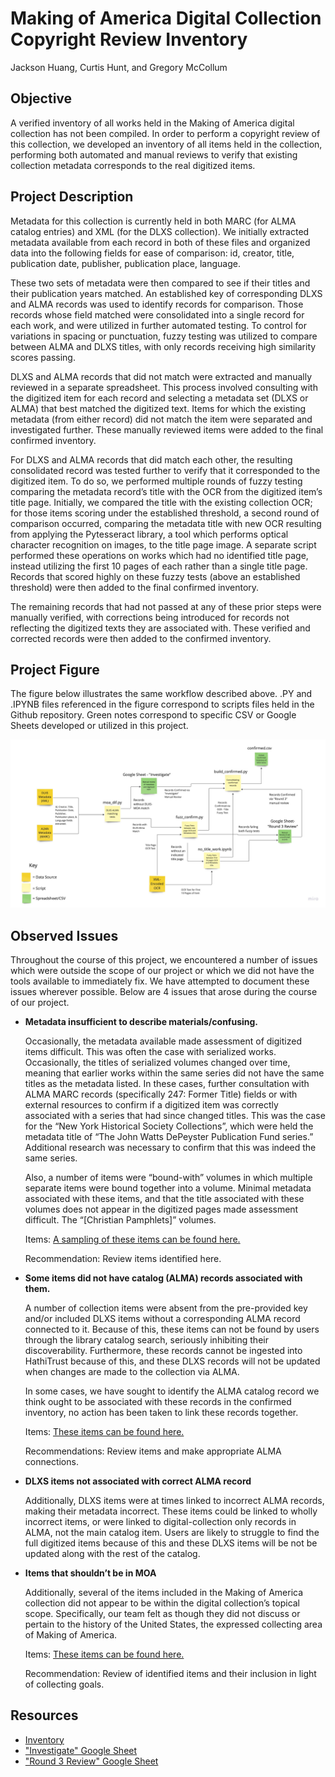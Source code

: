 # Making of America Digital Collection Copyright Review Inventory
Jackson Huang, Curtis Hunt, and Gregory McCollum

## Objective

A verified inventory of all works held in the Making of America digital collection has not been compiled. In order to perform a copyright review of this collection, we developed an inventory of all items held in the collection, performing both automated and manual reviews to verify that existing collection metadata corresponds to the real digitized items.

## Project Description

Metadata for this collection is currently held in both MARC (for ALMA catalog entries) and XML (for the DLXS collection). We initially extracted metadata available from each record in both of these files and organized data into the following fields for ease of comparison: id, creator, title, publication date, publisher, publication place, language. 

These two sets of metadata were then compared to see if their titles and their publication years matched. An established key of corresponding DLXS and ALMA records was used to identify records for comparison. Those records whose field matched were consolidated into a single record for each work, and were utilized in further automated testing. To control for variations in spacing or punctuation, fuzzy testing was utilized to compare between ALMA and DLXS titles, with only records receiving high similarity scores passing.

DLXS and ALMA records that did not match were extracted and manually reviewed in a separate spreadsheet. This process involved consulting with the digitized item for each record and selecting a metadata set (DLXS or ALMA) that best matched the digitized text. Items for which the existing metadata (from either record) did not match the item were separated and investigated further. These manually reviewed items were added to the final confirmed inventory.

For DLXS and ALMA records that did match each other, the resulting consolidated record was tested further to verify that it corresponded to the digitized item. To do so, we performed multiple rounds of fuzzy testing comparing the metadata record’s title with the OCR from the digitized item’s title page. Initially, we compared the title with the existing collection OCR; for those items scoring under the established threshold, a second round of comparison occurred, comparing the metadata title with new OCR resulting from applying the Pytesseract library, a tool which performs optical character recognition on images, to the title page image. A separate script performed these operations on works which had no identified title page, instead utilizing the first 10 pages of each rather than a single title page.
Records that scored highly on these fuzzy tests (above an established threshold) were then added to the final confirmed inventory.

The remaining records that had not passed at any of these prior steps were manually verified, with corrections being introduced for records not reflecting the digitized texts they are associated with. These verified and corrected records were then added to the confirmed inventory.

## Project Figure

The figure below illustrates the same workflow described above. .PY and .IPYNB files referenced in the figure correspond to scripts files held in the Github repository. Green notes correspond to specific CSV or Google Sheets developed or utilized in this project. 

![project figure](moa_frame.jpg)

## Observed Issues

Throughout the course of this project, we encountered a number of issues which were outside the scope of our project or which we did not have the tools available to immediately fix. We have attempted to document these issues wherever possible. Below are 4 issues that arose during the course of our project.

- **Metadata insufficient to describe materials/confusing.** 

    Occasionally, the metadata available made assessment of digitized items difficult. This was often the case with serialized works. Occasionally, the titles of serialized volumes changed over time, meaning that earlier works within the same series did not have the same titles as the metadata listed. In these cases, further consultation with ALMA MARC records (specifically 247: Former Title) fields or with external resources to confirm if a digitized item was correctly associated with a series that had since changed titles. This was the case for the “New York Historical Society Collections”, which were held the metadata title of “The John Watts DePeyster Publication Fund series.” Additional research was necessary to confirm that this was indeed the same series.

    Also, a number of items were “bound-with” volumes in which multiple separate items were bound together into a volume. Minimal metadata associated with these items, and that the title associated with these volumes does not appear in the digitized pages made assessment difficult. The “[Christian Pamphlets]” volumes.

    Items: [A sampling of these items can be found here.](https://docs.google.com/spreadsheets/d/1faBlnjZyOYCeUihYu3uLYtiRtDzTgA0wnV01qqPS1S0/edit?usp=sharing)

    Recommendation: Review items identified here.

- **Some items did not have catalog (ALMA) records associated with them.**

    A number of collection items were absent from the pre-provided key and/or included DLXS items without a corresponding ALMA record connected to it. Because of this, these items can not be found by users through the library catalog search, seriously inhibiting their discoverability. Furthermore, these records cannot be ingested into HathiTrust because of this, and these DLXS records will not be updated when changes are made to the collection via ALMA. 

    In some cases, we have sought to identify the ALMA catalog record we think ought to be associated with these records in the confirmed inventory, no action has been taken to link these records together.

    Items: [These items can be found here.](https://docs.google.com/spreadsheets/d/1coPPOy2y_5md-4KA455CBXMRigN4td3qkwMSjSvk6ZM/edit?usp=sharing)

    Recommendations: Review items and make appropriate ALMA connections.

- **DLXS items not associated with correct ALMA record**

    Additionally, DLXS items were at times linked to incorrect ALMA records, making their metadata incorrect. These items could be linked to wholly incorrect items, or were linked to digital-collection only records in ALMA, not the main catalog item. Users are likely to struggle to find the full digitized items because of this and these DLXS items will be not be updated along with the rest of the catalog.


- **Items that shouldn’t be in MOA**

    Additionally, several of the items included in the Making of America collection did not appear to be within the digital collection’s topical scope. Specifically, our team felt as though they did not discuss or pertain to the history of the United States, the expressed collecting area of Making of America.

    Items: [These items can be found here.](https://docs.google.com/spreadsheets/d/1KTFxk702Vx0rpNfRYpPQOXqFmGBPN2fPdWdo10hjggo/edit?usp=sharing)
    
    Recommendation: Review of identified items and their inclusion in light of collecting goals.

## Resources

- [Inventory](https://github.com/GregMcC5/moa/blob/main/confirmed/confirmed.csv)
- ["Investigate" Google Sheet](https://docs.google.com/spreadsheets/d/1YWLjFR-UIu9wHBA2P_vXu6TjXJ9eUykGAFuLQKXSMb4/edit?usp=sharing)
- ["Round 3 Review" Google Sheet](https://docs.google.com/spreadsheets/d/16eazdIvGNhc_iKcljMLcBQwawhL9Up4nm10-MBe4x0w/edit?usp=sharing)